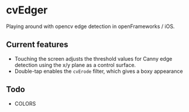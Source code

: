 # cvEdger

Playing around with opencv edge detection in openFrameworks / iOS.

## Current features

 * Touching the screen adjusts the threshold values for Canny edge detection using the x/y plane as a control surface.
 * Double-tap enables the `cvErode` filter, which gives a boxy appearance

## Todo

 * COLORS